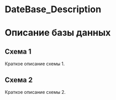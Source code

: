 # DateBase_Description
# Описание базы данных

## Схема 1
Краткое описание схемы 1.

## Схема 2
Краткое описание схемы 2.

